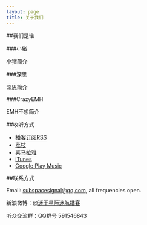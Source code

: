 ```yaml
---
layout: page
title: 关于我们
---
```

##我们是谁

###小猪

小猪简介

###深思

深思简介

###CrazyEMH

EMH不想简介

##收听方式

* [播客订阅RSS](http://www.lizhi.fm/rss/1935913.xml)
* [荔枝](http://www.lizhi.fm/1935913/)
* [喜马拉雅](http://www.ximalaya.com/6418191/album/3135361)
* [iTunes](https://itunes.apple.com/cn/podcast/mi-yu-xing-ji-mi-hang-lost-in-st/id1054780505?mt=2)
* [Google Play Music](https://play.google.com/music/m/Iey4t72nyfjstbvsymmgcoptdqy?t=_Lost_in_ST)

##联系方式

Email: [subspacesignal@qq.com](mailto:subspacesignal@qq.com), all frequencies open.

新浪微博：[@迷于星际迷航播客](http://weibo.com/lostinst)

听众交流群：QQ群号 591546843
